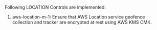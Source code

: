 Following LOCATION Controls are implemented:

1. aws-location-m-1: Ensure that AWS Location service geofence collection and tracker are encrypted at rest using AWS KMS CMK.